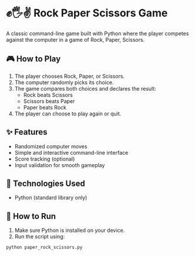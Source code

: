 # ✊🖐✌️ Rock Paper Scissors Game

A classic command-line game built with Python where the player competes against the computer in a game of Rock, Paper, Scissors.



## 🎮 How to Play

1. The player chooses Rock, Paper, or Scissors.
2. The computer randomly picks its choice.
3. The game compares both choices and declares the result:
   - Rock beats Scissors  
   - Scissors beats Paper  
   - Paper beats Rock
4. The player can choose to play again or quit.


## ✨ Features

- Randomized computer moves  
- Simple and interactive command-line interface  
- Score tracking (optional)  
- Input validation for smooth gameplay
  

## 🧰 Technologies Used

- Python (standard library only)


## 🚀 How to Run

1. Make sure Python is installed on your device.
2. Run the script using:

```bash
python paper_rock_scissors.py

